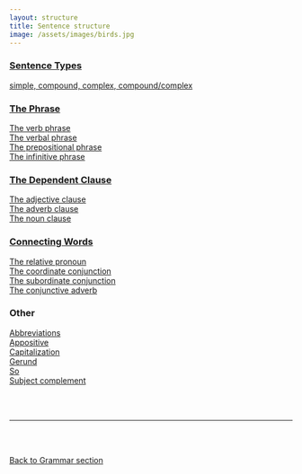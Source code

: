 ```yaml
---
layout: structure
title: Sentence structure
image: /assets/images/birds.jpg
---
```


### [Sentence Types]({{site.baseurl}}/structures/sentence-types)  
[simple, compound, complex, compound/complex]({{site.baseurl}}/structures/sentence-types)  

### [The  Phrase]({{site.baseurl}}/structures/the-phrase)  
[The verb phrase]({{site.baseurl}}/structures/verb-phrase)  
[The verbal phrase]({{site.baseurl}}/structures/verbal)  
[The prepositional phrase]({{site.baseurl}}/structures/prepositional-phrase)  
[The infinitive phrase]({{site.baseurl}}/structures/infinitive-phrase) 

### [The  Dependent Clause]({{site.baseurl}}/structures/dependent-clause)   
[The adjective clause]({{site.baseurl}}/structures/adjective-clause)  
[The adverb clause]({{site.baseurl}}/structures/adverb-clause)  
[The noun clause]({{site.baseurl}}/structures/noun-clause)  


### [Connecting Words]({{site.baseurl}}/structures/connecting-words)  
[The relative pronoun]({{site.baseurl}}/structures/relative-pronoun)  
[The coordinate conjunction]({{site.baseurl}}/structures/coordinate-conjunction)  
[The subordinate conjunction]({{site.baseurl}}/structures/subordinate-conjunction)  
[The conjunctive adverb]({{site.baseurl}}/structures/conjunctive-adverb)  

### Other  
[Abbreviations]({{site.baseurl}}/structures/abbreviations)  
[Appositive]({{site.baseurl}}/structures/appositive)  
[Capitalization]({{site.baseurl}}/structures/capitalization)  
[Gerund]({{site.baseurl}}/structures/gerund)  
[So]({{site.baseurl}}/structures/so)  
[Subject complement]({{site.baseurl}}/structures/subject-complement)  


<br/>
<br/>

---

<br/>
<br/>

[Back to Grammar section]({{site.baseurl}}/blog)
